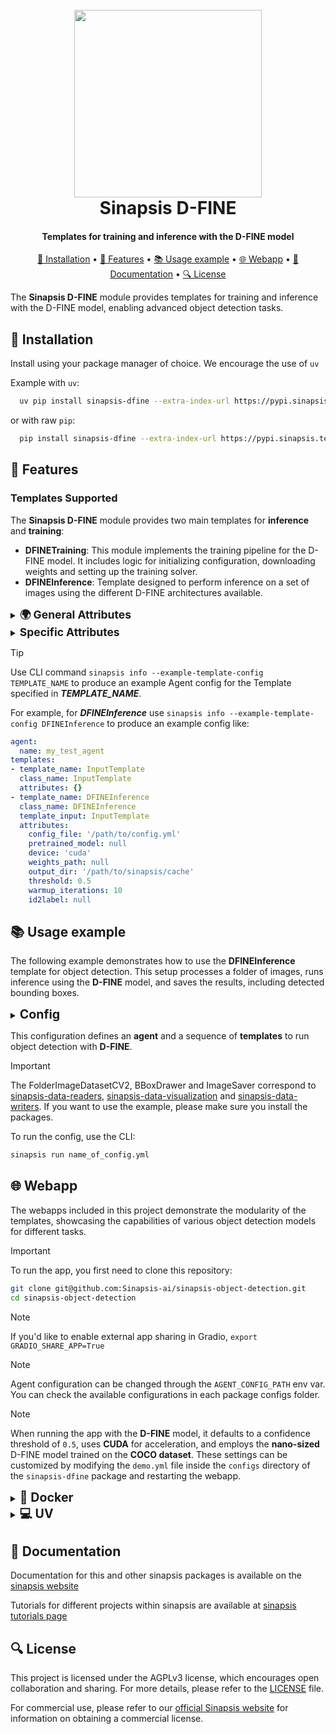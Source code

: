 <h1 align="center">
<br>
<a href="https://sinapsis.tech/">
  <img
    src="https://github.com/Sinapsis-AI/brand-resources/blob/main/sinapsis_logo/4x/logo.png?raw=true"
    alt="" width="300">
</a><br>
Sinapsis D-FINE
<br>
</h1>

<h4 align="center">Templates for training and inference with the D-FINE model</h4>

<p align="center">
<a href="#installation">🐍  Installation</a> •
<a href="#features"> 🚀 Features</a> •
<a href="#example"> 📚 Usage example</a> •
<a href="#webapp"> 🌐 Webapp</a> •
<a href="#documentation">📙 Documentation</a> •
<a href="#license"> 🔍 License </a>
</p>

The **Sinapsis D-FINE** module provides templates for training and inference with the D-FINE model, enabling advanced object detection tasks.

<h2 id="installation"> 🐍  Installation </h2>

Install using your package manager of choice. We encourage the use of <code>uv</code>

Example with <code>uv</code>:

```bash
  uv pip install sinapsis-dfine --extra-index-url https://pypi.sinapsis.tech
```
 or with raw <code>pip</code>:
```bash
  pip install sinapsis-dfine --extra-index-url https://pypi.sinapsis.tech
```



<h2 id="features">🚀 Features</h2>

<h3>Templates Supported</h3>

The **Sinapsis D-FINE** module provides two main templates for **inference** and **training**:

- **DFINETraining**: This module implements the training pipeline for the D-FINE model. It includes logic for initializing configuration, downloading weights and setting up the training solver.
- **DFINEInference**: Template designed to perform inference on a set of images using the different D-FINE architectures available.

<details>
<summary><strong><span style="font-size: 1.25em;">🌍 General Attributes</span></strong></summary>

Both templates share the following attributes:
- **`config_file` (str, required)**: Path to the model configuration file. Refer to the [original repo](https://github.com/Peterande/D-FINE) for detailed instructions on using, creating and customizing these configuration files.
- **`pretrained_model` (dict | None, optional)**: Specifies the **size** and **variant** of the pretrained model.
- **`device` (Literal["cpu", "cuda"], required)**: Defines whether to run inference on **CPU** or **CUDA**.
- **`weights_path` (str | None, optional)**: Path to a custom weights file, if provided. Defaults to `None`.
- **`output_dir` (str, optional)**: Directory where downloaded weights will be stored. Defaults to **SINAPSIS_CACHE_DIR**.

</details>
<details>
<summary><strong><span style="font-size: 1.25em;">Specific Attributes</span></strong></summary>

There are some attributes specific to the templates used:
- `DFINEInference` has four additional attributes:
    - **`threshold` (float, required)**: Confidence score threshold for filtering detections.
    - **`batch_inference` (bool, optional)**: Whether to perform batch inference. Defaults to `False`.
    - **`warmup_iterations` (int, optional)**: Number of warm-up iterations to optimize model performance. Defaults to `10`.
    - **`id2label` (dict[int, str] | None, optional)**: Mapping of class indices to label strings. Required if using custom weights. Defaults to `None`.
- `DFINETraining` has five additional attributes:
    - **`training_mode` (Literal["scratch", "tune"], required)**: `"scratch"` trains the model from scratch, while `"tune"` is meant to be used to fine-tune the model with provided or downloaded weights.
    - **`seed` (int | None, optional)**: Random seed for reproducibility. Defaults to `None`.
    - **`use_amp` (bool, optional)**: Enables Automatic Mixed Precision (AMP) for improved performance. Defaults to `False`.
    - **`print_rank` (int, optional)**: Rank of the process for logging in distributed training. Defaults to `0`.
    - **`print_method` (Literal["builtin", "rich"], optional)**: Defines the logging method while training. Defaults to `"builtin"`.

</details>

> [!TIP]
> Use CLI command ```sinapsis info --example-template-config TEMPLATE_NAME``` to produce an example Agent config for the Template specified in ***TEMPLATE_NAME***.

For example, for ***DFINEInference*** use ```sinapsis info --example-template-config DFINEInference``` to produce an example config like:

```yaml
agent:
  name: my_test_agent
templates:
- template_name: InputTemplate
  class_name: InputTemplate
  attributes: {}
- template_name: DFINEInference
  class_name: DFINEInference
  template_input: InputTemplate
  attributes:
    config_file: '/path/to/config.yml'
    pretrained_model: null
    device: 'cuda'
    weights_path: null
    output_dir: '/path/to/sinapsis/cache'
    threshold: 0.5
    warmup_iterations: 10
    id2label: null
```


<h2 id='example'>📚 Usage example</h2>

The following example demonstrates how to use the **DFINEInference** template for object detection. This setup processes a folder of images, runs inference using the **D-FINE** model, and saves the results, including detected bounding boxes.

<details>
<summary ><strong><span style="font-size: 1.4em;">Config</span></strong></summary>

```yaml
agent:
  name: dfine_inference
  description: "run inferences with D-FINE"

templates:
  - template_name: InputTemplate
    class_name: InputTemplate
    attributes: {}

  - template_name: FolderImageDatasetCV2
    class_name: FolderImageDatasetCV2
    template_input: InputTemplate
    attributes:
      data_dir: datasets/coco

  - template_name: DFINEInference
    class_name: DFINEInference
    template_input: FolderImageDatasetCV2
    attributes:
      threshold: 0.5
      config_file: artifacts/configs/dfine/dfine_hgnetv2_n_coco.yml
      device: cuda
      output_dir: ./artifacts/dfine_hgnetv2_n_coco
      pretrained_model:
        size: n
        variant: coco

  - template_name: BBoxDrawer
    class_name: BBoxDrawer
    template_input: DFINEInference
    attributes:
      overwrite: true
      randomized_color: false

  - template_name: ImageSaver
    class_name: ImageSaver
    template_input: BBoxDrawer
    attributes:
      root_dir: datasets
      save_dir: output
      extension: png
```
</details>

This configuration defines an **agent** and a sequence of **templates** to run object detection with **D-FINE**.

> [!IMPORTANT]
> The FolderImageDatasetCV2, BBoxDrawer and ImageSaver correspond to [sinapsis-data-readers](https://github.com/Sinapsis-AI/sinapsis-data-tools/tree/main/packages/sinapsis_data_readers), [sinapsis-data-visualization](https://github.com/Sinapsis-AI/sinapsis-data-tools/tree/main/packages/sinapsis_data_visualization) and [sinapsis-data-writers](https://github.com/Sinapsis-AI/sinapsis-data-tools/tree/main/packages/sinapsis_data_writers). If you want to use the example, please make sure you install the packages.
>

To run the config, use the CLI:
```bash
sinapsis run name_of_config.yml
```

<h2 id="webapp">🌐 Webapp</h2>

The webapps included in this project demonstrate the modularity of the templates, showcasing the capabilities of various object detection models for different tasks.

> [!IMPORTANT]
> To run the app, you first need to clone this repository:

```bash
git clone git@github.com:Sinapsis-ai/sinapsis-object-detection.git
cd sinapsis-object-detection
```

> [!NOTE]
> If you'd like to enable external app sharing in Gradio, `export GRADIO_SHARE_APP=True`

> [!NOTE]
> Agent configuration can be changed through the `AGENT_CONFIG_PATH` env var. You can check the available configurations in each package configs folder.

> [!NOTE]
> When running the app with the **D-FINE** model, it defaults to a confidence threshold of `0.5`, uses **CUDA** for acceleration, and employs the **nano-sized** D-FINE model trained on the **COCO dataset**. These settings can be customized by modifying the `demo.yml` file inside the `configs` directory of the `sinapsis-dfine` package and restarting the webapp.


<details>
<summary id="uv"><strong><span style="font-size: 1.4em;">🐳 Docker</span></strong></summary>

**IMPORTANT** This docker image depends on the sinapsis-nvidia:base image. Please refer to the official [sinapsis](https://github.com/Sinapsis-ai/sinapsis?tab=readme-ov-file#docker) instructions to Build with Docker.

1. **Build the sinapsis-object-detection image**:
```bash
docker compose -f docker/compose.yaml build
```
2. **Start the app container**:
```bash
docker compose -f docker/compose_apps.yaml up sinapsis-dfine-gradio -d
```

3. **Check the status**:
```bash
docker logs -f sinapsis-dfine-gradio
```

**NOTE**: If using the RF-DETR package, please change the name of the service accordingly

4. **The logs will display the URL to access the webapp, e.g.**:

```bash
Running on local URL:  http://127.0.0.1:7860
```

**NOTE**: The url can be different, check the output of logs.

5. **To stop the app**:
```bash
docker compose -f docker/compose_apps.yaml down
```

</details>


<details>
<summary id="uv"><strong><span style="font-size: 1.4em;">💻 UV</span></strong></summary>

To run the webapp using the <code>uv</code> package manager, please:

1. **Create the virtual environment and sync the dependencies**:
```bash
uv sync --frozen
```
2. **Install the sinapsis-object-detection package**:
```bash
uv pip install sinapsis-object-detection[all] --extra-index-url https://pypi.sinapsis.tech
```
3. **Run the webapp**:
```bash
uv run webapps/detection_demo.py
```

4. **The terminal will display the URL to access the webapp, e.g.**:

```bash
Running on local URL:  http://127.0.0.1:7860
```
**NOTE**: The url can be different, check the output of the terminal.

</details>



<h2 id="documentation">📙 Documentation</h2>

Documentation for this and other sinapsis packages is available on the [sinapsis website](https://docs.sinapsis.tech/docs)

Tutorials for different projects within sinapsis are available at [sinapsis tutorials page](https://docs.sinapsis.tech/tutorials)


<h2 id="license">🔍 License</h2>

This project is licensed under the AGPLv3 license, which encourages open collaboration and sharing. For more details, please refer to the [LICENSE](LICENSE) file.

For commercial use, please refer to our [official Sinapsis website](https://sinapsis.tech) for information on obtaining a commercial license.
